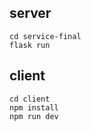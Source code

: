 ## server
```shell
cd service-final
flask run
```
## client
```shell
cd client
npm install 
npm run dev